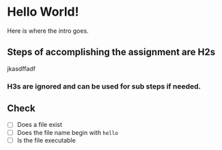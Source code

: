 # Hello World!

Here is where the intro goes.

## Steps of accomplishing the assignment are H2s

jkasdffadf

### H3s are ignored and can be used for sub steps if needed.

## Check

- [ ] Does a file exist
- [ ] Does the file name begin with `hello` 
- [ ] Is the file executable
